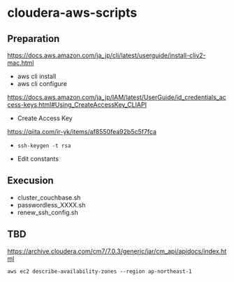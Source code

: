# cloudera-aws-scripts

## Preparation

https://docs.aws.amazon.com/ja_jp/cli/latest/userguide/install-cliv2-mac.html
- aws cli install
- aws cli configure

https://docs.aws.amazon.com/ja_jp/IAM/latest/UserGuide/id_credentials_access-keys.html#Using_CreateAccessKey_CLIAPI
- Create Access Key

https://qiita.com/ir-yk/items/af8550fea92b5c5f7fca
- `ssh-keygen -t rsa`

- Edit constants

## Execusion
- cluster_couchbase.sh
- passwordless_XXXX.sh
- renew_ssh_config.sh



## TBD
https://archive.cloudera.com/cm7/7.0.3/generic/jar/cm_api/apidocs/index.html

```
aws ec2 describe-availability-zones --region ap-northeast-1
```
